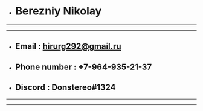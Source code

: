 * # Berezniy Nikolay 
___
___
* ## Email : hirurg292@gmail.ru 
* ## Phone number : +7-964-935-21-37
* ## Discord : Donstereo#1324
___
___